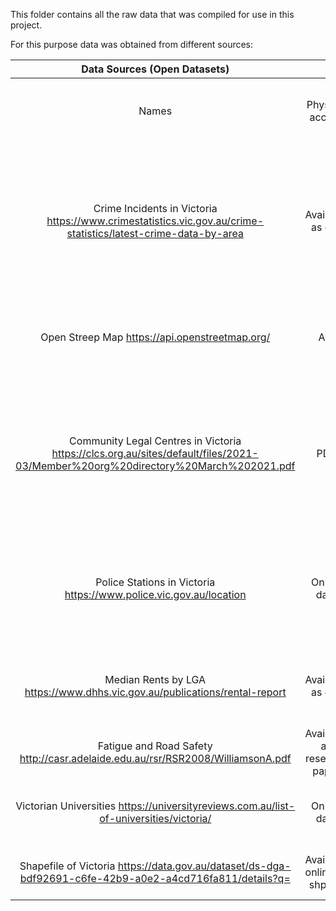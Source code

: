 This folder contains all the raw data that was compiled for use in this project. 

 For this purpose data 
was obtained from different sources: 

|                                                   Data Sources (Open Datasets)                                                  |                              |                             |                                       |                                                                          |                                                                                 |                           |                                                                                                       |
|:-------------------------------------------------------------------------------------------------------------------------------:|:----------------------------:|:---------------------------:|:-------------------------------------:|:------------------------------------------------------------------------:|:-------------------------------------------------------------------------------:|:-------------------------:|:-----------------------------------------------------------------------------------------------------:|
| Names                                                                                                                           | Physical access              | Frequency of source updates | Frequency of Iteration system updates | Granularity                                                              | Copyright / licensing details                                                   | Type of Data              | Attributes                                                                                            |
| Crime Incidents in Victoria  https://www.crimestatistics.vic.gov.au/crime-statistics/latest-crime-data-by-area                  | Available as csv             | 3 months                    | 4 months                              | Aggregate number of crime incidents in Victoria by LGA                   | Creative commons http://creativecommons.org/licen ses/by/3.0/                   | Tabular Data              | Local Government Area (string), Police Region (string), Criminal incidents in 2012, 2013…2021 (int)   |
| Open Streep Map      https://api.openstreetmap.org/                                                                             | API                          | Daily                       | Fortnightly                           | Geospatial data whose granularity is as small as the size of the polygon | Open Data Commons Open Database License https://www.openstreetmap.org/copyright | Geospatial data using API | -                                                                                                     |
| Community Legal Centres in Victoria https://clcs.org.au/sites/default/files/2021-03/Member%20org%20directory%20March%202021.pdf | PDF                          | 3 months                    | 4 months                              | Directory of all community legal centres in Victoria                     | PDF published by the Community Legal Centres Australia                          | Text data                 | Name of Legal Centre, Telephone Number, Fax Number, Website, location, email-id, , Specialty Services |
| Police Stations in Victoria https://www.police.vic.gov.au/location                                                              | Online data                  | Not specified               | 4 months                              | Directory of all police stations in Victoria                             | © Copyright State Government of Victoria                                        | Text Data                 | Opening Hours, Street Address, Suburb, State, Postcode, Phone, Fax, Email                             |
| Median Rents by LGA https://www.dhhs.vic.gov.au/publications/rental-report                                                      | Available as csv             | 3 months                    | 4 months                              | Median rents for different LGAs across Victoria                          | Creative commons http://creativecommons.org/licen ses/by/3.0/                   | Tabular Data              | Region, LGA, count, median rent, number of bedrooms                                                   |
| Fatigue and Road Safety  http://casr.adelaide.edu.au/rsr/RSR2008/WilliamsonA.pdf                                                | Available as research paper  | Never                       | 4 months                              | Relation of fatigue to road safety                                       | Research Paper published by University of New South Wales                       | Research Data             | -                                                                                                     |
| Victorian Universities https://universityreviews.com.au/list-of-universities/victoria/                                          | Online data                  | Not specified               | 4 months                              | List of all universities and campuses in Victoria                        |                                                                                 | Tabular Data              | University Name, Campus Location                                                                      |
| Shapefile of Victoria  https://data.gov.au/dataset/ds-dga-bdf92691-c6fe-42b9-a0e2-a4cd716fa811/details?q=                       | Available online as shp file | Quarterly                   | 4 months                              | Shapefile of administrative boundaries of Victoria                       | Creative Commons Attribution 4.0 International                                  | Shapefile data            | IDs, Area, Polygon information                                                                        |
